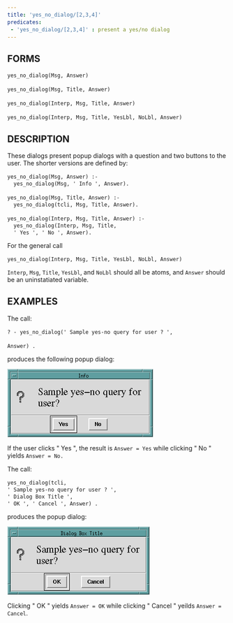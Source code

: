 ```yaml
---
title: 'yes_no_dialog/[2,3,4]'
predicates:
 - 'yes_no_dialog/[2,3,4]' : present a yes/no dialog
---
```


## FORMS

```
yes_no_dialog(Msg, Answer)

yes_no_dialog(Msg, Title, Answer)

yes_no_dialog(Interp, Msg, Title, Answer)

yes_no_dialog(Interp, Msg, Title, YesLbl, NoLbl, Answer)
```

## DESCRIPTION

These dialogs present popup dialogs with a question and two buttons to the user.
The shorter versions are defined by:

```
yes_no_dialog(Msg, Answer) :-
  yes_no_dialog(Msg, ' Info ', Answer).

yes_no_dialog(Msg, Title, Answer) :-
  yes_no_dialog(tcli, Msg, Title, Answer).

yes_no_dialog(Interp, Msg, Title, Answer) :-
  yes_no_dialog(Interp, Msg, Title,
  ' Yes ', ' No ', Answer).
```

For the general call

```
yes_no_dialog(Interp, Msg, Title, YesLbl, NoLbl, Answer)
```

`Interp`, `Msg`, `Title`, `YesLbl`, and `NoLbl` should all be atoms, and `Answer` should be an uninstatiated variable.


## EXAMPLES

The call:

```
? - yes_no_dialog(' Sample yes-no query for user ? ',

Answer) .
```

produces the following popup dialog:

![](images/yes_no-1.gif)

If the user clicks " Yes ", the result is `Answer = Yes` while clicking " No " yields `Answer = No.`

The call:

```
yes_no_dialog(tcli,
' Sample yes-no query for user ? ',
' Dialog Box Title ',
' OK ', ' Cancel ', Answer) .
```

produces the popup dialog:

![](images/yes_no-2.gif)

Clicking " OK " yields `Answer = OK` while clicking " Cancel " yeilds
`Answer = Cancel`.


